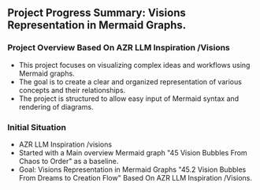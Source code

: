 ## Project Progress Summary: Visions Representation in Mermaid Graphs.
### Project Overview Based On AZR LLM Inspiration /Visions
- This project focuses on visualizing complex ideas and workflows using Mermaid graphs.
- The goal is to create a clear and organized representation of various concepts and their relationships.
- The project is structured to allow easy input of Mermaid syntax and rendering of diagrams.

 ### Initial Situation
- AZR LLM Inspiration /visions
- Started with a Main overview Mermaid graph "45 Vision Bubbles From Chaos to Order" as a baseline.
- Goal: Visions Representation in Mermaid Graphs "45.2 Vision Bubbles From Dreams to Creation Flow" 
  Based On AZR LLM Inspiration /Visions.
